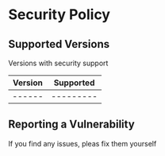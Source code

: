# Security Policy

## Supported Versions

Versions with security support

| Version | Supported          |
| ------- | ------------------ |
|------|---------|
## Reporting a Vulnerability

If you find any issues, pleas fix them yourself
